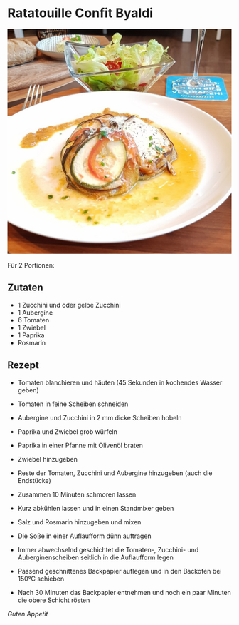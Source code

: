 # Ratatouille Confit Byaldi

![img](imgs/Ratatouille_Confit_Byaldi.jpg)

Für 2 Portionen:

## Zutaten
- 1 Zucchini und oder gelbe Zucchini
- 1 Aubergine
- 6 Tomaten
- 1 Zwiebel
- 1 Paprika
- Rosmarin

## Rezept
- Tomaten blanchieren und häuten (45 Sekunden in kochendes Wasser geben)

- Tomaten in feine Scheiben schneiden

- Aubergine und Zucchini in 2 mm dicke Scheiben hobeln

- Paprika und Zwiebel grob würfeln

- Paprika in einer Pfanne mit Olivenöl braten

- Zwiebel hinzugeben

- Reste der Tomaten, Zucchini und Aubergine hinzugeben (auch die Endstücke)

- Zusammen 10 Minuten schmoren lassen

- Kurz abkühlen lassen und in einen Standmixer geben

- Salz und Rosmarin hinzugeben und mixen

- Die Soße in einer Auflaufform dünn auftragen

- Immer abwechselnd geschichtet die Tomaten-, 
Zucchini- und Auberginenscheiben seitlich in die Auflaufform legen

- Passend geschnittenes Backpapier auflegen und in den Backofen bei 150°C schieben

- Nach 30 Minuten das Backpapier entnehmen und noch ein paar Minuten die obere Schicht rösten

*Guten Appetit*
